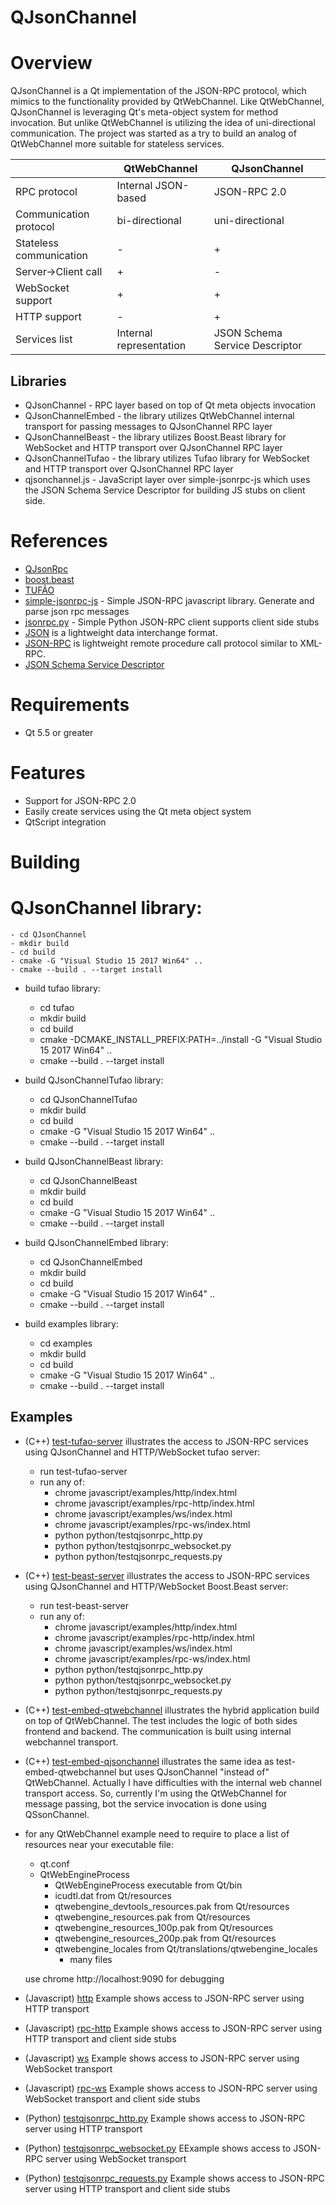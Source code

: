 # QJsonChannel

Overview
=======

QJsonChannel is a Qt implementation of the JSON-RPC protocol, which mimics to the functionality provided by QtWebChannel.
Like QtWebChannel, QJsonChannel is leveraging Qt's meta-object system for method invocation. But unlike QtWebChannel is utilizing the idea of uni-directional communication. The project was started as a try to build an analog of QtWebChannel more suitable for stateless services.

|                           | QtWebChannel              | QJsonChannel                  |
|---                        |---                        |---                            |
| RPC protocol              | Internal JSON-based       | JSON-RPC 2.0                  |
| Communication protocol    | bi-directional            | uni-directional               |
| Stateless communication   | -                         |  +                            |
| Server->Client call       | +                         |  -                            |
| WebSocket support         | +                         |  +                            |
| HTTP support              | -                         |  +                            |
| Services list             | Internal representation   | JSON Schema Service Descriptor|

Libraries
--------
* QJsonChannel - RPC layer based on top of Qt meta objects invocation
* QJsonChannelEmbed - the library utilizes QtWebChannel internal transport for passing messages to QJsonChannel RPC layer
* QJsonChannelBeast - the library utilizes Boost.Beast library for WebSocket and HTTP transport over QJsonChannel RPC layer
* QJsonChannelTufao - the library utilizes Tufao library for WebSocket and HTTP transport over QJsonChannel RPC layer
* qjsonchannel.js - JavaScript layer over simple-jsonrpc-js which uses the JSON Schema Service Descriptor for building JS stubs on client side. 


References
==========
- [QJsonRpc](https://bitbucket.org/devonit/qjsonrpc)
- [boost.beast](https://github.com/boostorg/beast)
- [TUFÃO](http://vinipsmaker.github.io/tufao/)
- [simple-jsonrpc-js](https://github.com/jershell/simple-jsonrpc-js) - Simple JSON-RPC javascript library. Generate and parse json rpc messages
- [jsonrpc.py](https://www.simple-is-better.org/rpc/jsonrpc.py) - Simple Python JSON-RPC client supports client side stubs
- [JSON](http://www.json.org/) is a lightweight data interchange format.
- [JSON-RPC](http://jsonrpc.org/) is lightweight remote procedure call protocol similar to XML-RPC.
- [JSON Schema Service Descriptor](https://jsonrpc.org/historical/json-schema-service-descriptor.html)

Requirements
============

- Qt 5.5 or greater

Features
========

- Support for JSON-RPC 2.0
- Easily create services using the Qt meta object system
- QtScript integration

Building
========

# QJsonChannel library: 
    - cd QJsonChannel
    - mkdir build
    - cd build
    - cmake -G "Visual Studio 15 2017 Win64" ..
    - cmake --build . --target install

* build tufao library: 
    - cd tufao
    - mkdir build
    - cd build
    - cmake -DCMAKE_INSTALL_PREFIX:PATH=../install -G "Visual Studio 15 2017 Win64" ..
    - cmake --build . --target install

* build QJsonChannelTufao library: 
    - cd QJsonChannelTufao
    - mkdir build
    - cd build
    - cmake -G "Visual Studio 15 2017 Win64" ..
    - cmake --build . --target install

* build QJsonChannelBeast library: 
    - cd QJsonChannelBeast
    - mkdir build
    - cd build
    - cmake -G "Visual Studio 15 2017 Win64" ..
    - cmake --build . --target install

* build QJsonChannelEmbed library: 
    - cd QJsonChannelEmbed
    - mkdir build
    - cd build
    - cmake -G "Visual Studio 15 2017 Win64" ..
    - cmake --build . --target install

* build examples library: 
    - cd examples
    - mkdir build
    - cd build
    - cmake -G "Visual Studio 15 2017 Win64" ..
    - cmake --build . --target install

## Examples
* (C++) [test-tufao-server](https://github.com/kdeyev/QJsonChannel/blob/master/examples/test-tufao-server/src/main.cpp) illustrates the access to JSON-RPC services using QJsonChannel and HTTP/WebSocket tufao server:
    - run test-tufao-server
    - run any of:
        - chrome javascript/examples/http/index.html
        - chrome javascript/examples/rpc-http/index.html
        - chrome javascript/examples/ws/index.html
        - chrome javascript/examples/rpc-ws/index.html
        - python python/testqjsonrpc_http.py
        - python python/testqjsonrpc_websocket.py
        - python python/testqjsonrpc_requests.py

* (C++) [test-beast-server](https://github.com/kdeyev/QJsonChannel/blob/master/examples/test-beast-server/src/main.cpp) illustrates the access to JSON-RPC services using QJsonChannel and HTTP/WebSocket Boost.Beast server:
    - run test-beast-server
    - run any of:
        - chrome javascript/examples/http/index.html
        - chrome javascript/examples/rpc-http/index.html
        - chrome javascript/examples/ws/index.html
        - chrome javascript/examples/rpc-ws/index.html
        - python python/testqjsonrpc_http.py
        - python python/testqjsonrpc_websocket.py
        - python python/testqjsonrpc_requests.py

* (C++) [test-embed-qtwebchannel](https://github.com/kdeyev/QJsonChannel/blob/master/examples/test-embed-qtwebchannel/src/main.cpp) illustrates the hybrid application build on top of QtWebChannel. 
    The test includes the logic of both sides frontend and backend. The communication is built using internal webchannel transport.
* (C++) [test-embed-qjsonchannel](https://github.com/kdeyev/QJsonChannel/blob/master/examples/test-embed-qjsonchannel/src/main.cpp) illustrates the same idea as test-embed-qtwebchannel but uses QJsonChannel "instead of" QtWebChannel.
    Actually I have difficulties with the internal web channel transport access.
    So, currently I'm using the QtWebChannel for message passing, bot the service invocation is done using QSsonChannel.

* for any QtWebChannel example need to require to place a list of resources near your executable file:
    - qt.conf
    - QtWebEngineProcess
        - QtWebEngineProcess executable         from Qt/bin
        - icudtl.dat                            from Qt/resources
        - qtwebengine_devtools_resources.pak    from Qt/resources
        - qtwebengine_resources.pak             from Qt/resources
        - qtwebengine_resources_100p.pak        from Qt/resources
        - qtwebengine_resources_200p.pak        from Qt/resources
        - qtwebengine_locales                   from Qt/translations/qtwebengine_locales
            -   many files 

    use chrome http://localhost:9090 for debugging
    
* (Javascript) [http](https://github.com/kdeyev/QJsonChannel/blob/master/javascript/examples/http/index.html) Example shows access to JSON-RPC server using HTTP transport
* (Javascript) [rpc-http](https://github.com/kdeyev/QJsonChannel/blob/master/javascript/examples/rpc-http/index.html) Example shows access to JSON-RPC server using HTTP transport and client side stubs
* (Javascript) [ws](https://github.com/kdeyev/QJsonChannel/blob/master/javascript/examples/ws/index.html) Example shows access to JSON-RPC server using WebSocket transport
* (Javascript) [rpc-ws](https://github.com/kdeyev/QJsonChannel/blob/master/javascript/examples/rpc-ws/index.html) Example shows access to JSON-RPC server using WebSocket transport and client side stubs
* (Python) [testqjsonrpc_http.py](https://github.com/kdeyev/QJsonChannel/blob/master/python/testqjsonrpc_http.py) Example shows access to JSON-RPC server using HTTP transport
* (Python) [testqjsonrpc_websocket.py](https://github.com/kdeyev/QJsonChannel/blob/master/python/testqjsonrpc_websocket.py) EExample shows access to JSON-RPC server using WebSocket transport
* (Python) [testqjsonrpc_requests.py](https://github.com/kdeyev/QJsonChannel/blob/master/python/testqjsonrpc_requests.py) Example shows access to JSON-RPC server using HTTP transport and client side stubs
